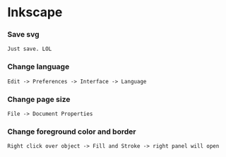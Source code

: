 # Inkscape

### Save svg

```
Just save. LOL
```

### Change language

```
Edit -> Preferences -> Interface -> Language
```

### Change page size

```
File -> Document Properties
```

### Change foreground color and border

```
Right click over object -> Fill and Stroke -> right panel will open
```
